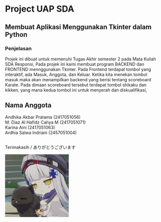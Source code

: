 # Project UAP SDA
## Membuat Aplikasi Menggunakan Tkinter dalam Python
### Penjelasan
Projek ini dibuat untuk memenuhi Tugas Akhir semester 2 pada Mata Kuliah SDA Responsi, Pada projek ini kami membuat program BACKEND dan FRONTEND mennggunakan Tkinter. Pada Frontend terdapat tombol yang interaktif, ada Masuk, Anggota, dan Keluar. 
Ketika kita menekan tombol masuk maka akan menampilkan backend yang berisi tentang scoreboard Karate. Pada dimaan scoreboard tersebut terdapat tombol shikaku dan kikken, yang mana kedua tombol ini untuk menyerah dan diskualifikasi,
## Nama Anggota
Andhika Akbar Pratama                 (2417051056)
<br/> M. Diaz Al Hafidz Cahya M       (2417051071)
<br/> Karina Aini                     (2417051063)
<br/> Ardhia Salwa Indriani           (2457051004)
##
Terimakasih / ありがとうございます

![](https://github.com/Quekar/Gif-placeholder/blob/main/cat_gun.gif)
